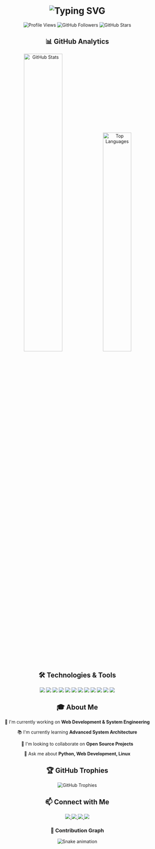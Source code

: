 <h1 align="center">
  <img src="https://readme-typing-svg.herokuapp.com?font=Fira+Code&size=30&duration=3000&pause=1000&color=A020F0&center=true&vCenter=true&width=435&lines=Hi+there+👋;I'm+Althaf+Husain;A+Passionate+Full+Stack+Developer;Always+Learning+New+Things" alt="Typing SVG" />
</h1>

<div align="center">
  <img src="https://komarev.com/ghpvc/?username=althafhsn&color=blueviolet" alt="Profile Views"/>
  <img src="https://img.shields.io/github/followers/althafhsn?label=Followers&style=social" alt="GitHub Followers"/>
  <img src="https://img.shields.io/github/stars/althafhsn?label=Stars&style=social" alt="GitHub Stars"/>
</div>

<h2 align="center">📊 GitHub Analytics</h2>

<div align="center">
  <img width="49%" src="https://github-readme-stats.vercel.app/api?username=althafhsn&show_icons=true&theme=radical" alt="GitHub Stats"/>
  <img width="42%" src="https://github-readme-stats.vercel.app/api/top-langs/?username=althafhsn&layout=compact&theme=radical" alt="Top Languages"/>
</div>

<div align="center">
</div>

<h2 align="center">🛠️ Technologies & Tools</h2>

<div align="center">
<img src="https://img.shields.io/badge/C%23-239120?style=for-the-badge&logo=csharp&logoColor=white"/>
<img src="https://img.shields.io/badge/Angular-DD0031?style=for-the-badge&logo=angular&logoColor=white"/>
<img src="https://img.shields.io/badge/React-61DAFB?style=for-the-badge&logo=react&logoColor=black"/>
<img src="https://img.shields.io/badge/HTML5-E34F26?style=for-the-badge&logo=html5&logoColor=white"/>
<img src="https://img.shields.io/badge/CSS3-1572B6?style=for-the-badge&logo=css3&logoColor=white"/>
<img src="https://img.shields.io/badge/Tailwind_CSS-06B6D4?style=for-the-badge&logo=tailwindcss&logoColor=white"/>
<img src="https://img.shields.io/badge/JavaScript-F7DF1E?style=for-the-badge&logo=javascript&logoColor=black"/>
<img src="https://img.shields.io/badge/TypeScript-007ACC?style=for-the-badge&logo=typescript&logoColor=white"/>
<img src="https://img.shields.io/badge/Python-3776AB?style=for-the-badge&logo=python&logoColor=white"/>
<img src="https://img.shields.io/badge/SQL-CC2927?style=for-the-badge&logo=microsoftsqlserver&logoColor=white"/>
<img src="https://img.shields.io/badge/Sanity.io-F03E2F?style=for-the-badge&logo=sanity&logoColor=white"/>
<img src="https://img.shields.io/badge/MongoDB-47A248?style=for-the-badge&logo=mongodb&logoColor=white"/>
</div>

<h2 align="center">🎓 About Me</h2>

<div align="center">
  <p>🎯 I'm currently working on <strong>Web Development & System Engineering</strong></p>
  <p>📚 I'm currently learning <strong>Advanced System Architecture</strong></p>
  <p>👯 I'm looking to collaborate on <strong>Open Source Projects</strong></p>
  <p>💬 Ask me about <strong>Python, Web Development, Linux</strong></p>
</div>

<h2 align="center">🏆 GitHub Trophies</h2>

<div align="center">
  <img src="https://github-profile-trophy.vercel.app/?username=althafhsn&theme=radical&no-frame=true&no-bg=false&margin-w=4&row=1" alt="GitHub Trophies"/>
</div>

<h2 align="center">📫 Connect with Me</h2>

<div align="center">
  <a href="mailto:your.email@example.com">
    <img src="https://img.shields.io/badge/Email-D14836?style=for-the-badge&logo=gmail&logoColor=white"/>
  </a>
  <a href="https://www.linkedin.com/in/althafhsn/">
    <img src="https://img.shields.io/badge/LinkedIn-0077B5?style=for-the-badge&logo=linkedin&logoColor=white"/>
  </a>
  <a href="https://x.com/Althafhsn_C?s=08">
    <img src="https://img.shields.io/badge/Twitter-1DA1F2?style=for-the-badge&logo=twitter&logoColor=white"/>
  </a>
  <a href="https://www.instagram.com/caderalthafhusain/">
    <img src="https://img.shields.io/badge/Instagram-E4405F?style=for-the-badge&logo=instagram&logoColor=white"/>
  </a>
</div>

<div align="center">
  <h3>🐍 Contribution Graph</h3>
  <img src="https://github.com/althafhsn/althafhsn/blob/output/github-contribution-grid-snake.svg" alt="Snake animation"/>
</div>

